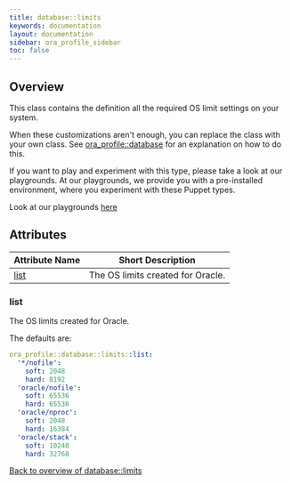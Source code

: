 ```yaml
---
title: database::limits
keywords: documentation
layout: documentation
sidebar: ora_profile_sidebar
toc: false
---
```

## Overview

This class contains the definition all the required OS limit settings on your system.

When these customizations aren't enough, you can replace the class with your own class. See [ora_profile::database](./database.html) for an explanation on how to do this.




If you want to play and experiment with this type, please take a look at our playgrounds. At our playgrounds, 
we provide you with a pre-installed environment, where you experiment with these Puppet types.

Look at our playgrounds [here](/playgrounds#oracle)

## Attributes



Attribute Name                 | Short Description                 |
------------------------------ | --------------------------------- |
[list](#database::limits_list) | The OS limits created for Oracle. |




### list<a name='database::limits_list'>

The OS limits created for Oracle.

The defaults are:

```yaml
ora_profile::database::limits::list:
  '*/nofile':
    soft: 2048
    hard: 8192
  'oracle/nofile':
    soft: 65536
    hard: 65536
  'oracle/nproc':
    soft: 2048
    hard: 16384
  'oracle/stack':
    soft: 10240
    hard: 32768
```

[Back to overview of database::limits](#attributes)
